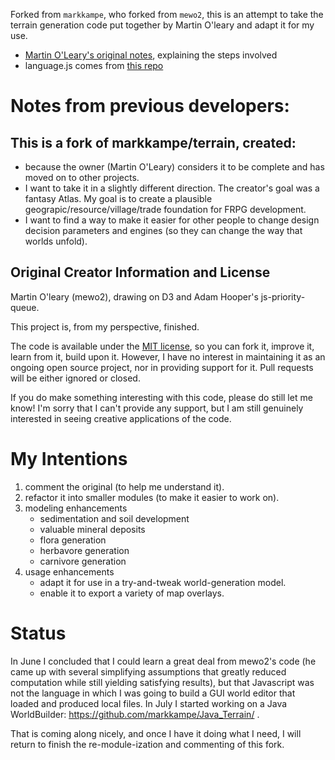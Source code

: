Forked from `markkampe`, who forked from `mewo2`, this is an attempt to take the
terrain generation code put together by Martin O'leary and adapt it for my use.

- [Martin O'Leary's original notes](https://mewo2.com/notes/terrain/), explaining the steps involved
- language.js comes from [this repo](https://github.com/mewo2/naming-language)

# Notes from previous developers:

## This is a fork of markkampe/terrain, created:
* because the owner (Martin O'Leary) considers it to be complete
    and has moved on to other projects.
* I want to take it in a slightly different direction.
    The creator's goal was a fantasy Atlas.  My goal is to create a 
    plausible geograpic/resource/village/trade foundation for FRPG
    development.
* I want to find a way to make it easier for other people to 
    change design decision parameters and engines (so they can 
    change the way that worlds unfold).

## Original Creator Information and License

Martin O'leary (mewo2), drawing on D3 and Adam Hooper's js-priority-queue.

This project is, from my perspective, finished.

The code is available under the [MIT license][license], so you can fork it,
improve it, learn from it, build upon it. However, I have no interest in
maintaining it as an ongoing open source project, nor in providing support for
it. Pull requests will be either ignored or closed.

If you do make something interesting with this code, please do still let me know! I'm sorry that I can't provide any support, but I am still genuinely interested in seeing creative applications of the code.

[uncharted]: https://twitter.com/unchartedatlas
[notes]: https://mewo2.com/notes/terrain/
[license]: https://github.com/mewo2/terrain/blob/master/LICENSE.md

# My Intentions
1. comment the original (to help me understand it).
2. refactor it into smaller modules (to make it easier to work on).
3. modeling enhancements
   * sedimentation and soil development
   * valuable mineral deposits
   * flora generation
   * herbavore generation
   * carnivore generation
4. usage enhancements
   * adapt it for use in a try-and-tweak world-generation model.
   * enable it to export a variety of map overlays.
 
# Status

In June I concluded that I could learn a great deal from mewo2's code
(he came up with several simplifying assumptions that greatly reduced
computation while still yielding satisfying results), but that Javascript
was not the language in which I was going to build a GUI world editor that
loaded and produced local files.  In July I started working on a Java
WorldBuilder: https://github.com/markkampe/Java_Terrain/ .

That is coming along nicely, and once I have it doing what I need, I will
return to finish the re-module-ization and commenting of this fork.


